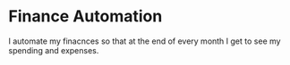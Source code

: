 # Finance Automation
 I automate my finacnces so that at the end of every month I get to see my spending and expenses.
